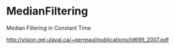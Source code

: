# MedianFiltering
Median Filtering in Constant Time

http://vision.gel.ulaval.ca/~perreaul/publications/Id699_2007.pdf
